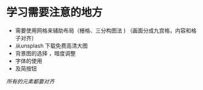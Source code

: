 
# 学习需要注意的地方

*  需要使用网格来辅助布局（栅格、三分构图法 ) （画面分成九宫格，内容和格子对齐）
*  从unsplash 下载免费高清大图
*  背景图的选择 ，暗度调整
*  字体的使用
*  及简按钮


*所有的元素都要对齐*



